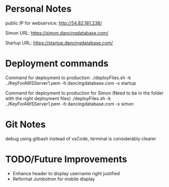 # Personal Notes

public IP for webservice: http://54.82.181.238/

Simon URL: https://simon.dancingdatabase.com/

Startup URL: https://startup.dancingdatabase.com/

# Deployment commands

Command for deployment to production:
./deployFiles.sh -k ../KeyForAWSServer1.pem -h dancingdatabase.com -s startup

Command for deployment to production for Simon (Need to be in the folder with the right deployment files)
./deployFiles.sh -k ../KeyForAWSServer1.pem -h dancingdatabase.com -s simon

# Git Notes

debug using gitbash instead of vsCode, terminal is considerably clearer

# TODO/Future Improvements

- Enhance header to display username right justified
- Reformat Jumbotron for mobile display